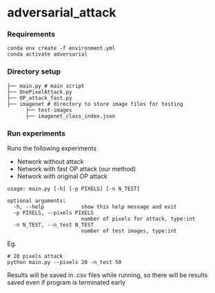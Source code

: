 # adversarial_attack

### Requirements
```
conda env create -f environment.yml
conda activate adversarial
```

### Directory setup
```
├── main.py # main script 
├── OnePixelAttack.py
├── OP_attack_fast.py 
├── imagenet # directory to store image files for testing
      ├── test-images
      ├── imagenet_class_index.json
```

### Run experiments
Runs the following experiments
* Network without attack
* Network with fast OP attack (our method)
* Network with original OP attack

```
usage: main.py [-h] [-p PIXELS] [-n N_TEST]

optional arguments:
  -h, --help            show this help message and exit
  -p PIXELS, --pixels PIXELS
                        number of pixels for attack, type:int
  -n N_TEST, --n_test N_TEST
                        number of test images, type:int
```
Eg.
```
# 20 pixels attack
python main.py --pixels 20 -n_test 50
```
Results will be saved in .csv files while running, so there will be results saved even if program is terminated early
